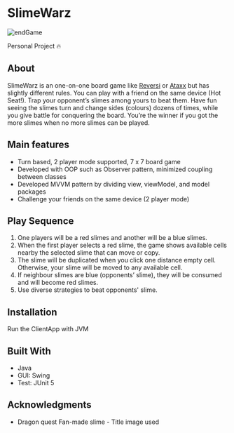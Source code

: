 # SlimeWarz 
![endGame](https://user-images.githubusercontent.com/38146012/62413513-bf9bba80-b64a-11e9-86b9-23ce720a005d.gif)

Personal Project :fire:


## About 
SlimeWarz is an one-on-one board game like [Reversi](https://en.wikipedia.org/wiki/Reversi) or [Ataxx](https://en.wikipedia.org/wiki/Ataxx) but has slightly different rules.
You can play with a friend on the same device (Hot Seat!).
Trap your opponent’s slimes among yours to beat them. 
Have fun seeing the slimes turn and change sides (colours) dozens of times, 
while you give battle for conquering the board.
You’re the winner if you got the more slimes when no more slimes can be played. 

## Main features 
* Turn based, 2 player mode supported, 7 x 7 board game 
* Developed with OOP such as Observer pattern, minimized coupling between classes
* Developed MVVM pattern by dividing view, viewModel, and model packages
* Challenge your friends on the same device (2 player mode)

## Play Sequence 
1. One players will be a red slimes and another will be a blue slimes. 
2. When the first player selects a red slime, the game shows available cells nearby the selected slime that can move or copy.
3. The slime will be duplicated when you click one distance empty cell. Otherwise, your slime will be moved to any available cell. 
4. If neighbour slimes are blue (opponents’ slime), they will be consumed and will become red slimes.
5. Use diverse strategies to beat opponents' slime.

## Installation
Run the ClientApp with JVM

## Built With
* Java
* GUI: Swing
* Test: JUnit 5

## Acknowledgments
* Dragon quest Fan-made slime - Title image used
